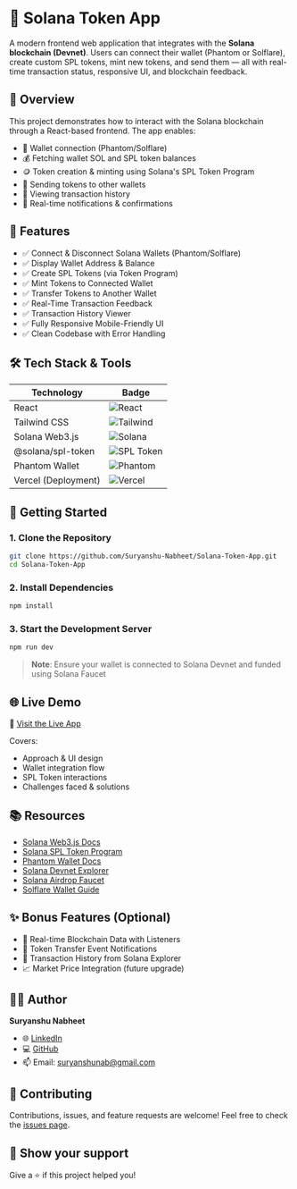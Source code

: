 # 🚀 Solana Token App

A modern frontend web application that integrates with the **Solana blockchain (Devnet)**. Users can connect their wallet (Phantom or Solflare), create custom SPL tokens, mint new tokens, and send them — all with real-time transaction status, responsive UI, and blockchain feedback.

## 🧠 Overview

This project demonstrates how to interact with the Solana blockchain through a React-based frontend. The app enables:

- 🔐 Wallet connection (Phantom/Solflare)
- 💰 Fetching wallet SOL and SPL token balances
- 🪙 Token creation & minting using Solana's SPL Token Program
- 🚀 Sending tokens to other wallets
- 📜 Viewing transaction history
- 🔔 Real-time notifications & confirmations

## 🧩 Features

- ✅ Connect & Disconnect Solana Wallets (Phantom/Solflare)
- ✅ Display Wallet Address & Balance
- ✅ Create SPL Tokens (via Token Program)
- ✅ Mint Tokens to Connected Wallet
- ✅ Transfer Tokens to Another Wallet
- ✅ Real-Time Transaction Feedback
- ✅ Transaction History Viewer
- ✅ Fully Responsive Mobile-Friendly UI
- ✅ Clean Codebase with Error Handling

## 🛠️ Tech Stack & Tools

| Technology | Badge |
|-----------|--------|
| React | ![React](https://img.shields.io/badge/-React-61DAFB?logo=react&logoColor=white&style=for-the-badge) |
| Tailwind CSS | ![Tailwind](https://img.shields.io/badge/-TailwindCSS-38B2AC?logo=tailwind-css&logoColor=white&style=for-the-badge) |
| Solana Web3.js | ![Solana](https://img.shields.io/badge/-Solana-9945FF?logo=solana&logoColor=white&style=for-the-badge) |
| @solana/spl-token | ![SPL Token](https://img.shields.io/badge/-SPL--Token-4E44CE?style=for-the-badge&logo=solana&logoColor=white) |
| Phantom Wallet | ![Phantom](https://img.shields.io/badge/-Phantom-551BF9?logo=phantom&logoColor=white&style=for-the-badge) |
| Vercel (Deployment) | ![Vercel](https://img.shields.io/badge/-Vercel-000?logo=vercel&logoColor=white&style=for-the-badge) |

## 🚀 Getting Started

### 1. Clone the Repository

```bash
git clone https://github.com/Suryanshu-Nabheet/Solana-Token-App.git
cd Solana-Token-App
```

### 2. Install Dependencies

```bash
npm install
```

### 3. Start the Development Server

```bash
npm run dev
```

> **Note**: Ensure your wallet is connected to Solana Devnet and funded using Solana Faucet

## 🌐 Live Demo

🔗 [Visit the Live App](https://your-demo-url.vercel.app)

Covers:
- Approach & UI design
- Wallet integration flow
- SPL Token interactions
- Challenges faced & solutions

## 📚 Resources

- [Solana Web3.js Docs](https://solana-labs.github.io/solana-web3.js/)
- [Solana SPL Token Program](https://spl.solana.com/token)
- [Phantom Wallet Docs](https://docs.phantom.app/)
- [Solana Devnet Explorer](https://explorer.solana.com/?cluster=devnet)
- [Solana Airdrop Faucet](https://solfaucet.com/)
- [Solflare Wallet Guide](https://docs.solflare.com/)

## ✨ Bonus Features (Optional)

- 🔁 Real-time Blockchain Data with Listeners
- 🔔 Token Transfer Event Notifications
- 📄 Transaction History from Solana Explorer
- 📈 Market Price Integration (future upgrade)

## 👨‍💻 Author

**Suryanshu Nabheet**

- 🌐 [LinkedIn](https://www.linkedin.com/in/suryanshu-nabheet/)
- 💻 [GitHub](https://github.com/Suryanshu-Nabheet/)
- 📫 Email: suryanshunab@gmail.com


## 🤝 Contributing

Contributions, issues, and feature requests are welcome! Feel free to check the [issues page](https://github.com/Suryanshu-Nabheet/Solana-Token-App/issues).

## 💫 Show your support

Give a ⭐️ if this project helped you!
